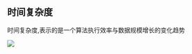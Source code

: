 
## 时间复杂度
时间复杂度,表示的是一个算法执行效率与数据规模增长的变化趋势

![](https://static001.geekbang.org/resource/image/37/0a/3723793cc5c810e9d5b06bc95325bf0a.jpg)